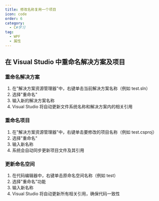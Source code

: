```yaml
---
title: 修改名称复用一个项目
icon: code
order: 6
category:
  - C#学习
tag:
  - WPF
  - 属性
---
```




## 在 Visual Studio 中重命名解决方案及项目

### 重命名解决方案
1. 在"解决方案资源管理器"中，右键单击当前解决方案名称（例如 test.sln）
2. 选择"重命名"
3. 输入新的解决方案名称
4. Visual Studio 将自动更新文件系统名称和解决方案内的相关引用

### 重命名项目
1. 在"解决方案资源管理器"中，右键单击要修改的项目名称（例如 test.csproj）
2. 选择"重命名"
3. 输入新名称
4. 系统会自动同步更新项目文件及其引用

### 更新命名空间
1. 在代码编辑器中，右键单击原命名空间名称（例如 test）
2. 选择"重命名"功能
3. 输入新名称
4. Visual Studio 将自动更新所有相关引用，确保代码一致性